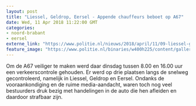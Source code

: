 ```yaml
---
layout: post
title: "Liessel, Geldrop, Eersel - Appende chauffeurs beboet op A67"
date: Wed, 11 Apr 2018 11:22:00 GMT
categories: 
- noord-brabant 
- eersel 
externe_link: "https://www.politie.nl/nieuws/2018/april/11/09-liessel-geldrop-eersel-appende-chauffeurs-beboet-op-a67.html"
feature_image: "https://www.politie.nl/binaries/w400h225/content/gallery/politie/stockfotos/infra-en-voertuigen/afleiding-in-het-verkeer.jpg"
---
```


Om de A67 veiliger te maken werd daar dinsdag tussen 8.00 en 16.00 uur een verkeerscontrole gehouden. Er werd op drie plaatsen langs de snelweg gecontroleerd, namelijk in Liessel, Geldrop en Eersel. Ondanks de vooraankondiging en de ruime media-aandacht, waren toch nog veel bestuurders druk bezig met handelingen in de auto die hen afleiden en daardoor strafbaar zijn.
